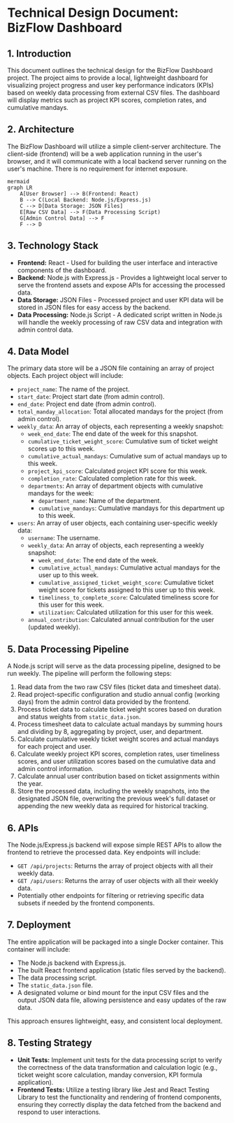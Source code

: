 # Technical Design Document: BizFlow Dashboard

## 1. Introduction

This document outlines the technical design for the BizFlow Dashboard project. The project aims to provide a local, lightweight dashboard for visualizing project progress and user key performance indicators (KPIs) based on weekly data processing from external CSV files. The dashboard will display metrics such as project KPI scores, completion rates, and cumulative mandays.

## 2. Architecture

The BizFlow Dashboard will utilize a simple client-server architecture. The client-side (frontend) will be a web application running in the user's browser, and it will communicate with a local backend server running on the user's machine. There is no requirement for internet exposure.
```
mermaid
graph LR
    A[User Browser] --> B(Frontend: React)
    B --> C(Local Backend: Node.js/Express.js)
    C --> D[Data Storage: JSON Files]
    E[Raw CSV Data] --> F(Data Processing Script)
    G[Admin Control Data] --> F
    F --> D
```
## 3. Technology Stack

*   **Frontend:** React - Used for building the user interface and interactive components of the dashboard.
*   **Backend:** Node.js with Express.js - Provides a lightweight local server to serve the frontend assets and expose APIs for accessing the processed data.
*   **Data Storage:** JSON Files - Processed project and user KPI data will be stored in JSON files for easy access by the backend.
*   **Data Processing:** Node.js Script - A dedicated script written in Node.js will handle the weekly processing of raw CSV data and integration with admin control data.

## 4. Data Model

The primary data store will be a JSON file containing an array of project objects. Each project object will include:

*   `project_name`: The name of the project.
*   `start_date`: Project start date (from admin control).
*   `end_date`: Project end date (from admin control).
*   `total_manday_allocation`: Total allocated mandays for the project (from admin control).
*   `weekly_data`: An array of objects, each representing a weekly snapshot:
    *   `week_end_date`: The end date of the week for this snapshot.
    *   `cumulative_ticket_weight_score`: Cumulative sum of ticket weight scores up to this week.
    *   `cumulative_actual_mandays`: Cumulative sum of actual mandays up to this week.
    *   `project_kpi_score`: Calculated project KPI score for this week.
    *   `completion_rate`: Calculated completion rate for this week.
    *   `departments`: An array of department objects with cumulative mandays for the week:
        *   `department_name`: Name of the department.
        *   `cumulative_mandays`: Cumulative mandays for this department up to this week.
*   `users`: An array of user objects, each containing user-specific weekly data:
    *   `username`: The username.
    *   `weekly_data`: An array of objects, each representing a weekly snapshot:
        *   `week_end_date`: The end date of the week.
        *   `cumulative_actual_mandays`: Cumulative actual mandays for the user up to this week.
        *   `cumulative_assigned_ticket_weight_score`: Cumulative ticket weight score for tickets assigned to this user up to this week.
        *   `timeliness_to_complete_score`: Calculated timeliness score for this user for this week.
        *   `utilization`: Calculated utilization for this user for this week.
    *   `annual_contribution`: Calculated annual contribution for the user (updated weekly).

## 5. Data Processing Pipeline

A Node.js script will serve as the data processing pipeline, designed to be run weekly. The pipeline will perform the following steps:

1.  Read data from the two raw CSV files (ticket data and timesheet data).
2.  Read project-specific configuration and studio annual config (working days) from the admin control data provided by the frontend.
3.  Process ticket data to calculate ticket weight scores based on duration and status weights from `static_data.json`.
4.  Process timesheet data to calculate actual mandays by summing hours and dividing by 8, aggregating by project, user, and department.
5.  Calculate cumulative weekly ticket weight scores and actual mandays for each project and user.
6.  Calculate weekly project KPI scores, completion rates, user timeliness scores, and user utilization scores based on the cumulative data and admin control information.
7.  Calculate annual user contribution based on ticket assignments within the year.
8.  Store the processed data, including the weekly snapshots, into the designated JSON file, overwriting the previous week's full dataset or appending the new weekly data as required for historical tracking.

## 6. APIs

The Node.js/Express.js backend will expose simple REST APIs to allow the frontend to retrieve the processed data. Key endpoints will include:

*   `GET /api/projects`: Returns the array of project objects with all their weekly data.
*   `GET /api/users`: Returns the array of user objects with all their weekly data.
*   Potentially other endpoints for filtering or retrieving specific data subsets if needed by the frontend components.

## 7. Deployment

The entire application will be packaged into a single Docker container. This container will include:

*   The Node.js backend with Express.js.
*   The built React frontend application (static files served by the backend).
*   The data processing script.
*   The `static_data.json` file.
*   A designated volume or bind mount for the input CSV files and the output JSON data file, allowing persistence and easy updates of the raw data.

This approach ensures lightweight, easy, and consistent local deployment.

## 8. Testing Strategy

*   **Unit Tests:** Implement unit tests for the data processing script to verify the correctness of the data transformation and calculation logic (e.g., ticket weight score calculation, manday conversion, KPI formula application).
*   **Frontend Tests:** Utilize a testing library like Jest and React Testing Library to test the functionality and rendering of frontend components, ensuring they correctly display the data fetched from the backend and respond to user interactions.